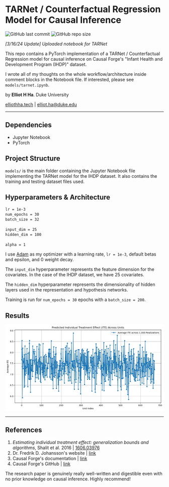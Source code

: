 # TARNet / Counterfactual Regression Model for Causal Inference
![GitHub last commit](https://img.shields.io/github/last-commit/elliothha/causal-inference-tarnet) ![GitHub repo size](https://img.shields.io/github/repo-size/elliothha/causal-inference-tarnet)

*[3/16/24 Update] Uploaded notebook for TARNet*

This repo contains a PyTorch implementation of a TARNet / Counterfactual Regression model for causal inference on Causal Forge's "Infant Health and Development Program (IHDP)" dataset.

I wrote all of my thoughts on the whole workflow/architecture inside comment blocks in the Notebook file. If interested, please see `models/tarnet.ipynb`.

by **Elliot H Ha**. Duke University

[elliothha.tech](https://elliothha.tech/) | [elliot.ha@duke.edu](mailto:elliot.ha@duke.edu)

---

## Dependencies
- Jupyter Notebook
- PyTorch

## Project Structure
`models/` is the main folder containing the Jupyter Notebook file implementing the TARNet model for the IHDP dataset. It also contains the training and testing dataset files used.

## Hyperparameters & Architecture
```
lr = 1e-3
num_epochs = 30
batch_size = 32

input_dim = 25
hidden_dim = 100

alpha = 1
```

I use [Adam](https://pytorch.org/docs/stable/generated/torch.optim.Adam.html) as my optimizer with a learning rate, `lr = 1e-3`, default betas and epsilon, and 0 weight decay. 

The `input_dim` hyperparameter represents the feature dimension for the covariates. In the case of the IHDP dataset, we have 25 covariates.

The `hidden_dim` hyperparameter represents the dimensionality of hidden layers used in the representation and hypothesis networks.

Training is run for `num_epochs = 30` epochs with a `batch_size = 200`.

## Results
![Inferences](/examples/inferences.png)

---

## References
1. *Estimating individual treatment effect: generalization bounds and algorithms*, Shalit et al. 2016 | [1606.03976](https://arxiv.org/abs/1606.03976)
2. Dr. Fredrik D. Johansson's website | [link](https://www.fredjo.com/)
3. Causal Forge's documentation | [link](https://causalforge.readthedocs.io/en/latest/user_guide/Loading_Causal_RW_Benchmarking_Datasets.html)
4. Causal Forge's GitHub | [link](https://github.com/anthem-ai/causalforge/tree/main)

The research paper is genuinely really well-written and digestible even with no prior knowledge on causal inference. Highly recommend! 
